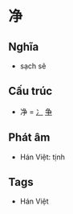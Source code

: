 # 净

## Nghĩa

* sạch sẽ

## Cấu trúc
* 净 = [冫](冫.md) [争](争.md)

## Phát âm

* Hán Việt: tịnh

## Tags
* Hán Việt

<script>window.HANZI_FIELD='净';</script>

